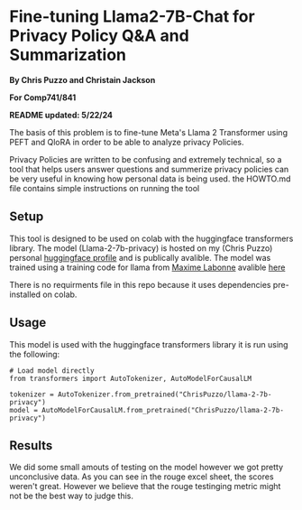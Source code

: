 # Fine-tuning Llama2-7B-Chat for Privacy Policy Q&A and Summarization
__By Chris Puzzo and Christain Jackson__

__For Comp741/841__

__README updated: 5/22/24__

The basis of this problem is to fine-tune Meta's Llama 2 Transformer using PEFT
and QloRA in order to be able to analyze privacy Policies.

Privacy Policies are written to be confusing and extremely technical, so a tool
that helps users answer questions and summerize privacy policies can be very
useful in knowing how personal data is being used. the HOWTO.md file contains
simple instructions on running the tool

## Setup
This tool is designed to be used on colab with the huggingface transformers
library. The model (Llama-2-7b-privacy) is hosted on my (Chris Puzzo) 
personal [huggingface profile](https://huggingface.co/ChrisPuzzo) and is publically avalible. The model was trained
using a training code for llama from [Maxime Labonne](https://twitter.com/maximelabonne)
avalible [here](https://colab.research.google.com/drive/1PEQyJO1-f6j0S_XJ8DV50NkpzasXkrzd?usp=sharing)

There is no requirments file in this repo because it uses dependencies pre-installed
on colab.

## Usage
This model is used with the huggingface transformers library it is run using the following:
```
# Load model directly
from transformers import AutoTokenizer, AutoModelForCausalLM

tokenizer = AutoTokenizer.from_pretrained("ChrisPuzzo/llama-2-7b-privacy")
model = AutoModelForCausalLM.from_pretrained("ChrisPuzzo/llama-2-7b-privacy")
```

## Results
We did some small amouts of testing on the model however we got pretty unconclusive data. As you can see in the rouge 
excel sheet, the scores weren't great. However we believe that the rouge testinging metric might not be the best way
to judge this.
